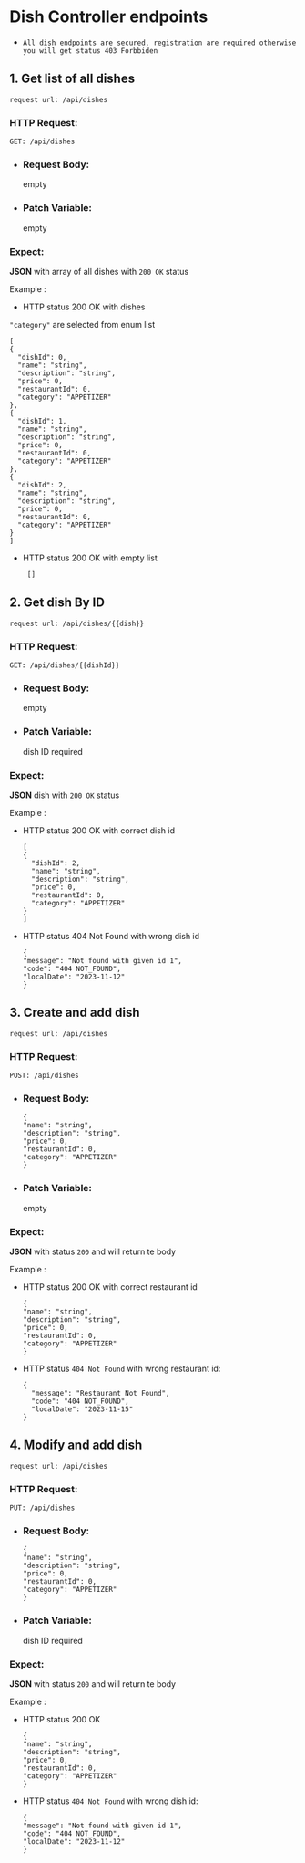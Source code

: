 # Dish Controller endpoints

* `All dish endpoints are secured, registration are required otherwise you will get status 403 Forbbiden`

## 1. Get list of all dishes

`request url: /api/dishes`

### HTTP Request:

`GET: /api/dishes`

* ### Request Body:
  empty

* ### Patch Variable:
  empty

### Expect:

**JSON** with array of all dishes with `200 OK` status

Example :

* HTTP status 200 OK with dishes

`"category"` are selected from enum list

  ```
  [
  {
    "dishId": 0,
    "name": "string",
    "description": "string",
    "price": 0,
    "restaurantId": 0,
    "category": "APPETIZER"
  },
  {
    "dishId": 1,
    "name": "string",
    "description": "string",
    "price": 0,
    "restaurantId": 0,
    "category": "APPETIZER"
  },
  {
    "dishId": 2,
    "name": "string",
    "description": "string",
    "price": 0,
    "restaurantId": 0,
    "category": "APPETIZER"
  }
  ]
  ```

* HTTP status 200 OK with empty list

  ```
   []
  ```

## 2. Get dish By ID

`request url: /api/dishes/{{dish}}`

### HTTP Request:

`GET: /api/dishes/{{dishId}}`

* ### Request Body:
  empty

* ### Patch Variable:
  dish ID required

### Expect:

**JSON**  dish with `200 OK` status

Example :

* HTTP status 200 OK with correct dish id
  ```
  [
  {
    "dishId": 2,
    "name": "string",
    "description": "string",
    "price": 0,
    "restaurantId": 0,
    "category": "APPETIZER"
  }
  ]
  ```
* HTTP status 404 Not Found with wrong dish id

  ```
  {
  "message": "Not found with given id 1",
  "code": "404 NOT_FOUND",
  "localDate": "2023-11-12"
  }
  ```

## 3. Create and add dish

`request url: /api/dishes`

### HTTP Request:

`POST: /api/dishes`

* ### Request Body:
  ```
  {
  "name": "string",
  "description": "string",
  "price": 0,
  "restaurantId": 0,
  "category": "APPETIZER"
  } 
  ```

* ### Patch Variable:
  empty

### Expect:

**JSON** with status `200` and will return te body

Example :

* HTTP status 200 OK with correct restaurant id
  ```
  {
  "name": "string",
  "description": "string",
  "price": 0,
  "restaurantId": 0,
  "category": "APPETIZER"
  } 
  ```
* HTTP status `404 Not Found` with wrong restaurant id:
  ```
  {
    "message": "Restaurant Not Found",
    "code": "404 NOT_FOUND",
    "localDate": "2023-11-15"
  }

## 4. Modify and add dish

`request url: /api/dishes`

### HTTP Request:

`PUT: /api/dishes`

* ### Request Body:
  ```
  {
  "name": "string",
  "description": "string",
  "price": 0,
  "restaurantId": 0,
  "category": "APPETIZER"
  } 
  ```

* ### Patch Variable:

  dish ID required

### Expect:

**JSON** with status `200` and will return te body

Example :

* HTTP status 200 OK
  ```
  {
  "name": "string",
  "description": "string",
  "price": 0,
  "restaurantId": 0,
  "category": "APPETIZER"
  } 
  ```

* HTTP status `404 Not Found` with wrong dish id:
  ```
  {
  "message": "Not found with given id 1",
  "code": "404 NOT_FOUND",
  "localDate": "2023-11-12"
  }
  ```



